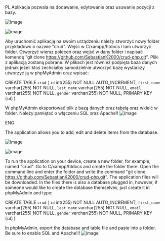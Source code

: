 PL
Aplikacja pozwala na dodawanie, edytowanie oraz usuwanie pozycji z bazy. 

![image](https://github.com/SebastianK2000/crud-php/assets/127401994/49088f34-69c4-4482-a304-607cbe35ba48)

![image](https://github.com/SebastianK2000/crud-php/assets/127401994/65e61c12-4931-4178-a8fc-864c2a195007)


Aby uruchomić aplikację na swoim urządzeniu należy stworzyć nowy folder przykładowo o nazwie "crud". Wejść w C/xampp/htdocs i tam utworzyć folder. Otworzyć wiersz poleceń oraz wejść w dany folder i napisać komendę "git clone https://github.com/SebastianK2000/crud-php.git". 
Pliki z aplikacją zostaną pobrane. W plikach jest również podpięta baza danych jednak jeżeli ktoś zechciałby samodzielnie utworzyć bazę wystarczy utworzyć ją w phpMyAdmin oraz wpisać: 

CREATE TABLE `crud` (
  `id` int(255) NOT NULL AUTO_INCREMENT,
  `first_name` varchar(255) NOT NULL,
  `last_name` varchar(255) NOT NULL,
  `email` varchar(255) NOT NULL,
  `gender` varchar(255) NOT NULL,
  PRIMARY KEY (`id`)
)

W phpMyAdmin eksportować plik z bazą danych oraz tabelą oraz wkleić w folder. Należy pamiętać o włączeniu SQL oraz Apache!! 
![image](https://github.com/SebastianK2000/crud-php/assets/127401994/a8f5dc4a-5c8c-4e53-938b-5d3cf07c5ab8)

ENG

The application allows you to add, edit and delete items from the database. 

![image](https://github.com/SebastianK2000/crud-php/assets/127401994/49088f34-69c4-4482-a304-607cbe35ba48)

![image](https://github.com/SebastianK2000/crud-php/assets/127401994/65e61c12-4931-4178-a8fc-864c2a195007)

To run the application on your device, create a new folder, for example, named "crud". Go to C/xampp/htdocs and create the folder there. Open the command line and enter the folder and write the command "git clone https://github.com/SebastianK2000/crud-php.git". 
The application files will be downloaded. In the files there is also a database plugged in, however, if someone would like to create the database themselves, just create it in phpMyAdmin and type: 

CREATE TABLE `crud` (
  `id` int(255) NOT NULL AUTO_INCREMENT,
  `first_name` varchar(255) NOT NULL,
  `last_name` varchar(255) NOT NULL,
  `email` varchar(255) NOT NULL,
  `gender` varchar(255) NOT NULL,
  PRIMARY KEY (`id`)
)

In phpMyAdmin, export the database and table file and paste into a folder. Be sure to enable SQL and Apache!!! 
![image](https://github.com/SebastianK2000/crud-php/assets/127401994/a8f5dc4a-5c8c-4e53-938b-5d3cf07c5ab8)
